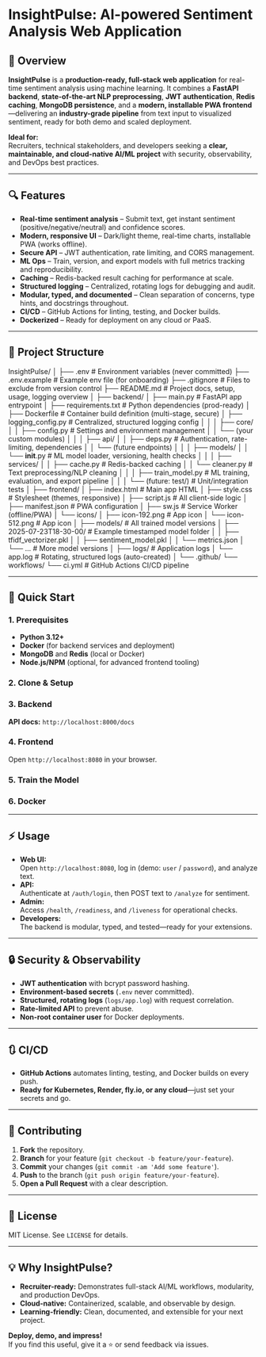 # InsightPulse: AI-powered Sentiment Analysis Web Application

## :rocket: Overview

**InsightPulse** is a **production-ready, full-stack web application** for real-time sentiment analysis using machine learning. It combines a **FastAPI backend**, **state-of-the-art NLP preprocessing**, **JWT authentication**, **Redis caching**, **MongoDB persistence**, and a **modern, installable PWA frontend**—delivering an **industry-grade pipeline** from text input to visualized sentiment, ready for both demo and scaled deployment.

**Ideal for:**  
Recruiters, technical stakeholders, and developers seeking a **clear, maintainable, and cloud-native AI/ML project** with security, observability, and DevOps best practices.

---

## :mag: Features

- **Real-time sentiment analysis** – Submit text, get instant sentiment (positive/negative/neutral) and confidence scores.
- **Modern, responsive UI** – Dark/light theme, real-time charts, installable PWA (works offline).
- **Secure API** – JWT authentication, rate limiting, and CORS management.
- **ML Ops** – Train, version, and export models with full metrics tracking and reproducibility.
- **Caching** – Redis-backed result caching for performance at scale.
- **Structured logging** – Centralized, rotating logs for debugging and audit.
- **Modular, typed, and documented** – Clean separation of concerns, type hints, and docstrings throughout.
- **CI/CD** – GitHub Actions for linting, testing, and Docker builds.
- **Dockerized** – Ready for deployment on any cloud or PaaS.

---

## :open_file_folder: Project Structure

InsightPulse/
│
├── .env                        # Environment variables (never committed)
├── .env.example                # Example env file (for onboarding)
├── .gitignore                  # Files to exclude from version control
├── README.md                   # Project docs, setup, usage, logging overview
│
├── backend/
│   ├── main.py                 # FastAPI app entrypoint
│   ├── requirements.txt        # Python dependencies (prod-ready)
│   ├── Dockerfile              # Container build definition (multi-stage, secure)
│   ├── logging_config.py       # Centralized, structured logging config
│   │
│   ├── core/
│   │   ├── config.py           # Settings and environment management
│   │   └── (your custom modules)
│   │
│   ├── api/
│   │   ├── deps.py             # Authentication, rate-limiting, dependencies
│   │   └── (future endpoints)
│   │
│   ├── models/
│   │   └── __init__.py         # ML model loader, versioning, health checks
│   │
│   ├── services/
│   │   ├── cache.py            # Redis-backed caching
│   │   └── cleaner.py          # Text preprocessing/NLP cleaning
│   │
│   ├── train_model.py          # ML training, evaluation, and export pipeline
│   │
│   └── (future: test/)         # Unit/integration tests
│
├── frontend/
│   ├── index.html              # Main app HTML
│   ├── style.css               # Stylesheet (themes, responsive)
│   ├── script.js               # All client-side logic
│   ├── manifest.json           # PWA configuration
│   ├── sw.js                   # Service Worker (offline/PWA)
│   └── icons/
│       ├── icon-192.png        # App icon
│       └── icon-512.png        # App icon
│
├── models/                     # All trained model versions
│   ├── 2025-07-23T18-30-00/    # Example timestamped model folder
│   │   ├── tfidf_vectorizer.pkl
│   │   ├── sentiment_model.pkl
│   │   └── metrics.json
│   └── ...                     # More model versions
│
├── logs/                       # Application logs
│   └── app.log                 # Rotating, structured logs (auto-created)
│
└── .github/
    └── workflows/
        └── ci.yml              # GitHub Actions CI/CD pipeline



---

## :wrench: Quick Start

### **1. Prerequisites**
- **Python 3.12+**
- **Docker** (for backend services and deployment)
- **MongoDB** and **Redis** (local or Docker)
- **Node.js/NPM** (optional, for advanced frontend tooling)

### **2. Clone & Setup**

### **3. Backend**
**API docs:** `http://localhost:8000/docs`

### **4. Frontend**
Open `http://localhost:8080` in your browser.

### **5. Train the Model**

### **6. Docker**

---

## :zap: Usage

- **Web UI:**  
  Open `http://localhost:8080`, log in (demo: `user` / `password`), and analyze text.
- **API:**  
  Authenticate at `/auth/login`, then POST text to `/analyze` for sentiment.
- **Admin:**  
  Access `/health`, `/readiness`, and `/liveness` for operational checks.
- **Developers:**  
  The backend is modular, typed, and tested—ready for your extensions.

---

## :lock: Security & Observability

- **JWT authentication** with bcrypt password hashing.
- **Environment-based secrets** (`.env` never committed).
- **Structured, rotating logs** (`logs/app.log`) with request correlation.
- **Rate-limited API** to prevent abuse.
- **Non-root container user** for Docker deployments.

---

## :arrows_clockwise: CI/CD

- **GitHub Actions** automates linting, testing, and Docker builds on every push.
- **Ready for Kubernetes, Render, fly.io, or any cloud**—just set your secrets and go.

---

## :handshake: Contributing

1. **Fork** the repository.
2. **Branch** for your feature (`git checkout -b feature/your-feature`).
3. **Commit** your changes (`git commit -am 'Add some feature'`).
4. **Push** to the branch (`git push origin feature/your-feature`).
5. **Open a Pull Request** with a clear description.

---

## :page_with_curl: License

MIT License. See `LICENSE` for details.

---

## :bulb: Why InsightPulse?

- **Recruiter-ready:** Demonstrates full-stack AI/ML workflows, modularity, and production DevOps.
- **Cloud-native:** Containerized, scalable, and observable by design.
- **Learning-friendly:** Clean, documented, and extensible for your next project.

**Deploy, demo, and impress!**  
If you find this useful, give it a :star: or send feedback via issues.
